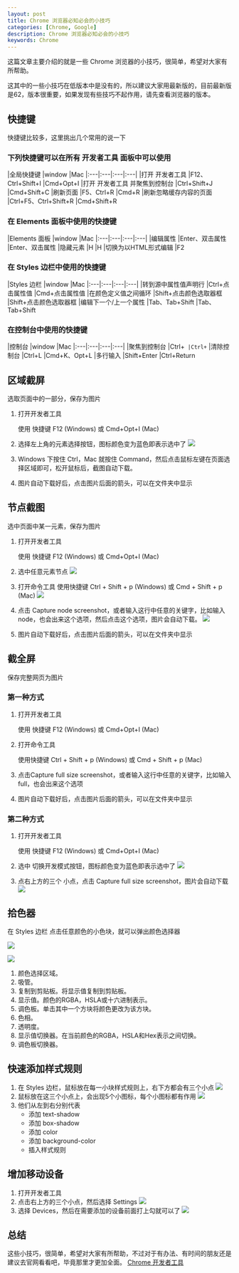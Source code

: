 ```yaml
---
layout: post
title: Chrome 浏览器必知必会的小技巧
categories: [Chrome, Google]
description: Chrome 浏览器必知必会的小技巧
keywords: Chrome
---
```


这篇文章主要介绍的就是一些 Chrome 浏览器的小技巧，很简单，希望对大家有所帮助。

这其中的一些小技巧在低版本中是没有的，所以建议大家用最新版的，目前最新版是62，版本很重要，如果发现有些技巧不起作用，请先查看浏览器的版本。

## 快捷键

快捷键比较多，这里挑出几个常用的说一下 

### 下列快捷键可以在所有 开发者工具 面板中可以使用

|全局快捷键	|window	|Mac
|:---|:---|:---|:---|
|打开 开发者工具	|F12、Ctrl+Shift+I	|Cmd+Opt+I
|打开 开发者工具 并聚焦到控制台	|Ctrl+Shift+J	|Cmd+Shift+C
|刷新页面	|F5、Ctrl+R	|Cmd+R
|刷新忽略缓存内容的页面	|Ctrl+F5、Ctrl+Shift+R	|Cmd+Shift+R

### 在 Elements 面板中使用的快捷键

|Elements 面板	|window	|Mac
|:---|:---|:---|:---|
|编辑属性	|Enter、双击属性	|Enter、双击属性
|隐藏元素	|H	|H
|切换为以HTML形式编辑	|F2

### 在 Styles 边栏中使用的快捷键

|Styles 边栏	|window	|Mac
|:---|:---|:---|:---|
|转到源中属性值声明行	|Ctrl+点击属性值	|Cmd+点击属性值
|在颜色定义值之间循环	|Shift+点击颜色选取器框	|Shift+点击颜色选取器框
|编辑下一个/上一个属性	|Tab、Tab+Shift	|Tab、Tab+Shift

### 在控制台中使用的快捷键

|控制台	|window	|Mac
|:---|:---|:---|:---|
|聚焦到控制台	|Ctrl+`	|Ctrl+`
|清除控制台	|Ctrl+L	|Cmd+K、Opt+L
|多行输入	|Shift+Enter	|Ctrl+Return

## 区域截屏

选取页面中的一部分，保存为图片 

1. 打开开发者工具

    使用 快捷键 F12 (Windows) 或 Cmd+Opt+I (Mac) 
2. 选择左上角的元素选择按钮，图标颜色变为蓝色即表示选中了 
![](/assets/images/posts/chrome/3724810944-5a1798222f377_articlex.png)
3. Windows 下按住 Ctrl，Mac 就按住 Command，然后点击鼠标左键在页面选择区域即可，松开鼠标后，截图自动下载。
4. 图片自动下载好后，点击图片后面的箭头，可以在文件夹中显示 

## 节点截图

选中页面中某一元素，保存为图片 

1. 打开开发者工具 

    使用 快捷键 F12 (Windows) 或 Cmd+Opt+I (Mac)
2. 选中任意元素节点 
![](/assets/images/posts/chrome/3141943530-5a1798220affc_articlex.png)
3. 打开命令工具
使用快捷键 Ctrl + Shift + p (Windows) 或 Cmd + Shift + p (Mac) 
![](/assets/images/posts/chrome/4174394162-5a17982205f1e_articlex.png)
4. 点击 Capture node screenshot，或者输入这行中任意的关键字，比如输入 node，也会出来这个选项，然后点击这个选项，图片会自动下载。 
![](/assets/images/posts/chrome/4197825486-5a17982202f10_articlex.png)
5. 图片自动下载好后，点击图片后面的箭头，可以在文件夹中显示 

## 截全屏

保存完整网页为图片 

### 第一种方式

1. 打开开发者工具 

    使用 快捷键 F12 (Windows) 或 Cmd+Opt+I (Mac)
2. 打开命令工具

    使用快捷键 Ctrl + Shift + p (Windows) 或 Cmd + Shift + p (Mac) 
3. 点击Capture full size screenshot，或者输入这行中任意的关键字，比如输入full，也会出来这个选项 
4. 图片自动下载好后，点击图片后面的箭头，可以在文件夹中显示 

### 第二种方式
1. 打开开发者工具 

    使用 快捷键 F12 (Windows) 或 Cmd+Opt+I (Mac)
2. 选中 切换开发模式按钮，图标颜色变为蓝色即表示选中了 
![](/assets/images/posts/chrome/486739556-5a179821a89e0_articlex.png)
3. 点右上方的三个 小点，点击 Capture full size screenshot，图片会自动下载 
![](/assets/images/posts/chrome/195224758-5a179821d0fce_articlex.png)

## 拾色器

在 Styles 边栏 点击任意颜色的小色块，就可以弹出颜色选择器

![](/assets/images/posts/chrome/595917845-5a1798219bc16_articlex.png)

![](/assets/images/posts/chrome/1474973432-5a1798225e459_articlex.png)

1. 颜色选择区域。
2. 吸管。
3. 复制到剪贴板。将显示值复制到剪贴板。
4. 显示值。颜色的RGBA，HSLA或十六进制表示。
5. 调色板。单击其中一个方块将颜色更改为该方块。
6. 色相。
7. 透明度。
8. 显示值切换器。在当前颜色的RGBA，HSLA和Hex表示之间切换。
9. 调色板切换器。

## 快速添加样式规则

1. 在 Styles 边栏，鼠标放在每一小块样式规则上，右下方都会有三个小点 
![](/assets/images/posts/chrome/3095904712-5a17982158445_articlex.png)
2. 鼠标放在这三个小点上，会出现5个小图标，每个小图标都有作用 
![](/assets/images/posts/chrome/1854119425-5a1798215724c_articlex.png)
3. 他们从左到右分别代表
    - 添加 text-shadow
    - 添加 box-shadow
    - 添加 color
    - 添加 background-color
    - 插入样式规则

## 增加移动设备

1. 打开开发者工具 
2. 点击右上方的三个小点，然后选择 Settings 
![](/assets/images/posts/chrome/4262851757-5a1798215d2ee_articlex.png)
3. 选择 Devices，然后在需要添加的设备前面打上勾就可以了 
![](/assets/images/posts/chrome/752007610-5a1798215531f_articlex.png)

## 总结

这些小技巧，很简单，希望对大家有所帮助，不过对于有办法、有时间的朋友还是建议去官网看看吧，毕竟那里才更加全面。 
[Chrome 开发者工具](https://developers.google.com/web/tools/chrome-devtools/?hl=zh-cn)